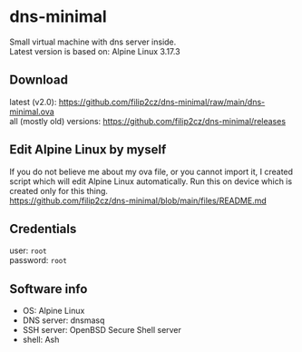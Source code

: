 # dns-minimal
Small virtual machine with dns server inside.  
Latest version is based on: Alpine Linux 3.17.3

## Download
latest (v2.0): https://github.com/filip2cz/dns-minimal/raw/main/dns-minimal.ova  
all (mostly old) versions: https://github.com/filip2cz/dns-minimal/releases

## Edit Alpine Linux by myself
If you do not believe me about my ova file, or you cannot import it, I created script which will edit Alpine Linux automatically. Run this on device which is created only for this thing.  
https://github.com/filip2cz/dns-minimal/blob/main/files/README.md

## Credentials
user: `root`  
password: `root`  

## Software info
- OS: Alpine Linux
- DNS server: dnsmasq
- SSH server: OpenBSD Secure Shell server
- shell: Ash